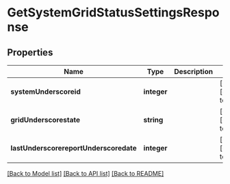# GetSystemGridStatusSettingsResponse

## Properties
Name | Type | Description | Notes
------------ | ------------- | ------------- | -------------
**systemUnderscoreid** | **integer** |  | [optional] [default to null]
**gridUnderscorestate** | **string** |  | [optional] [default to null]
**lastUnderscorereportUnderscoredate** | **integer** |  | [optional] [default to null]

[[Back to Model list]](../README.md#documentation-for-models) [[Back to API list]](../README.md#documentation-for-api-endpoints) [[Back to README]](../README.md)


